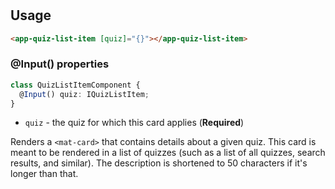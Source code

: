 # <app-quiz-list-item>

## Usage
```html
<app-quiz-list-item [quiz]="{}"></app-quiz-list-item>
```

### @Input() properties
```typescript
class QuizListItemComponent {
  @Input() quiz: IQuizListItem;
}
```

* ``quiz`` - the quiz for which this card applies (**Required**)

Renders a ``<mat-card>`` that contains details about a given quiz. This card is meant to be rendered in a list of quizzes (such as a list of all quizzes, search results, and similar). The description is shortened to 50 characters if it's longer than that.